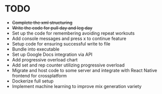 # TODO

- ~~Complete the xml structuring~~
- ~~Write the code for pull day and leg day~~
- Set up the code for remembering avoiding repeat workouts
- Add console messages and press x to continue feature
- Setup code for ensuring successful write to file
- Bundle into executable
- Set up Google Docs integration via API
- Add progressive overload chart
- Add set and rep counter utilizing progressive overload
- Migrate and host code to some server and integrate with React Native frontend for crossplatform
- Dockerize full setup
- Implement machine learning to improve mix generation variety
